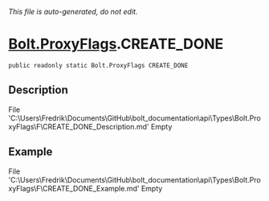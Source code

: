 *This file is auto-generated, do not edit.*

# [Bolt.ProxyFlags](Types/Bolt.ProxyFlags.md).CREATE_DONE
`public readonly static Bolt.ProxyFlags CREATE_DONE`
## Description
File 'C:\Users\Fredrik\Documents\GitHub\bolt_documentation\api\Types\Bolt.ProxyFlags\F\CREATE_DONE_Description.md' Empty
## Example
File 'C:\Users\Fredrik\Documents\GitHub\bolt_documentation\api\Types\Bolt.ProxyFlags\F\CREATE_DONE_Example.md' Empty
